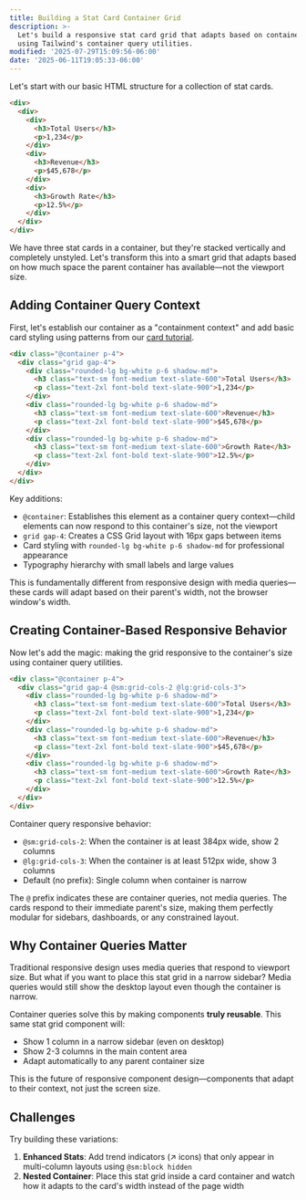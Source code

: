 ```yaml
---
title: Building a Stat Card Container Grid
description: >-
  Let's build a responsive stat card grid that adapts based on container size
  using Tailwind's container query utilities.
modified: '2025-07-29T15:09:56-06:00'
date: '2025-06-11T19:05:33-06:00'
---
```


Let's start with our basic HTML structure for a collection of stat cards.

```html tailwind
<div>
  <div>
    <div>
      <h3>Total Users</h3>
      <p>1,234</p>
    </div>
    <div>
      <h3>Revenue</h3>
      <p>$45,678</p>
    </div>
    <div>
      <h3>Growth Rate</h3>
      <p>12.5%</p>
    </div>
  </div>
</div>
```

We have three stat cards in a container, but they're stacked vertically and completely unstyled. Let's transform this into a smart grid that adapts based on how much space the parent container has available—not the viewport size.

## Adding Container Query Context

First, let's establish our container as a "containment context" and add basic card styling using patterns from our [card tutorial](building-a-card.md).

```html tailwind
<div class="@container p-4">
  <div class="grid gap-4">
    <div class="rounded-lg bg-white p-6 shadow-md">
      <h3 class="text-sm font-medium text-slate-600">Total Users</h3>
      <p class="text-2xl font-bold text-slate-900">1,234</p>
    </div>
    <div class="rounded-lg bg-white p-6 shadow-md">
      <h3 class="text-sm font-medium text-slate-600">Revenue</h3>
      <p class="text-2xl font-bold text-slate-900">$45,678</p>
    </div>
    <div class="rounded-lg bg-white p-6 shadow-md">
      <h3 class="text-sm font-medium text-slate-600">Growth Rate</h3>
      <p class="text-2xl font-bold text-slate-900">12.5%</p>
    </div>
  </div>
</div>
```

Key additions:

- `@container`: Establishes this element as a container query context—child elements can now respond to this container's size, not the viewport
- `grid gap-4`: Creates a CSS Grid layout with 16px gaps between items
- Card styling with `rounded-lg bg-white p-6 shadow-md` for professional appearance
- Typography hierarchy with small labels and large values

This is fundamentally different from responsive design with media queries—these cards will adapt based on their parent's width, not the browser window's width.

## Creating Container-Based Responsive Behavior

Now let's add the magic: making the grid responsive to the container's size using container query utilities.

```html tailwind
<div class="@container p-4">
  <div class="grid gap-4 @sm:grid-cols-2 @lg:grid-cols-3">
    <div class="rounded-lg bg-white p-6 shadow-md">
      <h3 class="text-sm font-medium text-slate-600">Total Users</h3>
      <p class="text-2xl font-bold text-slate-900">1,234</p>
    </div>
    <div class="rounded-lg bg-white p-6 shadow-md">
      <h3 class="text-sm font-medium text-slate-600">Revenue</h3>
      <p class="text-2xl font-bold text-slate-900">$45,678</p>
    </div>
    <div class="rounded-lg bg-white p-6 shadow-md">
      <h3 class="text-sm font-medium text-slate-600">Growth Rate</h3>
      <p class="text-2xl font-bold text-slate-900">12.5%</p>
    </div>
  </div>
</div>
```

Container query responsive behavior:

- `@sm:grid-cols-2`: When the container is at least 384px wide, show 2 columns
- `@lg:grid-cols-3`: When the container is at least 512px wide, show 3 columns
- Default (no prefix): Single column when container is narrow

The `@` prefix indicates these are container queries, not media queries. The cards respond to their immediate parent's size, making them perfectly modular for sidebars, dashboards, or any constrained layout.

## Why Container Queries Matter

Traditional responsive design uses media queries that respond to viewport size. But what if you want to place this stat grid in a narrow sidebar? Media queries would still show the desktop layout even though the container is narrow.

Container queries solve this by making components **truly reusable**. This same stat grid component will:

- Show 1 column in a narrow sidebar (even on desktop)
- Show 2-3 columns in the main content area
- Adapt automatically to any parent container size

This is the future of responsive component design—components that adapt to their context, not just the screen size.

## Challenges

Try building these variations:

1. **Enhanced Stats**: Add trend indicators (↗️ icons) that only appear in multi-column layouts using `@sm:block hidden`
2. **Nested Container**: Place this stat grid inside a card container and watch how it adapts to the card's width instead of the page width
